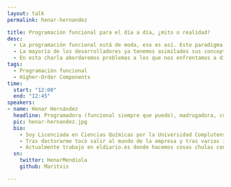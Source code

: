 ```yaml
---
layout: talk
permalink: henar-hernandez

title: Programación funcional para el día a día, ¿mito o realidad?
desc:
  - La programación funcional está de moda, eso es así. Este paradigma de programación constituye los cimientos de tecnologías tan punteras como React y sus hooks, Redux o los observables RxJS.
  - La mayoría de los desarrolladores ya tenemos asimilados sus conceptos más básicos como reduce, map, filter… algunos incluso hacen katas con currificación o inmutabilidad. Sin embargo, integrarlo en nuestro día a día no siempre es sencillo, estamos acostumbrados a una programación imperativa con la que nos es difícil romper.
  - En esta charla abordaremos problemas a los que nos enfrentamos a diario los programadores e intentaremos darle un enfoque funcional, descubriendo, la forma de integrar este paradigma en nuestro trabajo habitual y las ventajas que nos reporta. Plantearemos ejemplos prácticos que nos permitan salir de nuestra zona de comfort programático y empezar a explorar el universo funcional más allá de la vía láctea imperativa.
tags:
  - Programación funcional
  - Higher-Order Components
time:
  start: "12:00"
  end: "12:45"
speakers:
- name: Henar Hernández
  headline: Programadora (funcional siempre que puedo), madrugadora, curranta, enamorada de las comunidades y vividora nonstop
  pic: henar-hernandez.jpg
  bio:
    - Soy Licenciada en Ciencias Químicas por la Universidad Complutense y Doctora en Física de Sistemas Complejos por la UPM. Mi tesis consta de un montón de líneas de código escritas principalmente en C (con memoria dinámica, punteros y esas cosas bonitas que a nadie asustan), pero también, algunas, en FORTRAN (los compiladores son mis amigos).
    - Tras doctorarme tocó salir al mundo de la empresa y tras varios intentos fallidos (editora, profesora, etc.) caí en el mundo del desarrollo en JS y tuve un “crush”, tanto con el lenguaje como con las comunidades.
    - Actualmente trabajo en eldiario.es donde hacemos cosas chulas con datos y herramientas para todo el equipo. Podéis encontrarme (dando el callo y la turra) en las comunidades functionalJS y NodeGirlsMadrid.
  sn:
    twitter: HenarMendiola
    github: Maritxis

---
```

